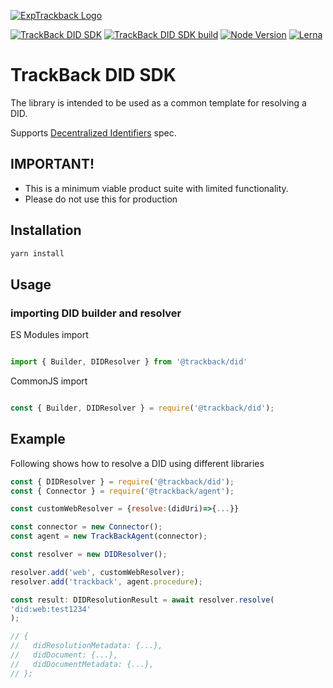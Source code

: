 
[![ExpTrackback Logo](https://user-images.githubusercontent.com/2051324/127407635-236f8a7a-4ca6-410a-9fc4-add396743cfa.png)](https://trackback.co.nz/)

[![TrackBack DID SDK](https://img.shields.io/badge/trackback--did-0.0.1--alpha-9cf)](https://github.com/trackback-blockchain/trackback-verifiable/tree/main/packages/trackback-did)
[![TrackBack DID SDK build](https://img.shields.io/badge/build-pass-blueviolet)](https://github.com/trackback-blockchain/trackback-verifiable/tree/main/packages)
[![Node Version](https://img.shields.io/badge/nodejs-14.0.0+-8ca)](https://nodejs.org/es/blog/release/v14.0.0)
[![Lerna](https://img.shields.io/badge/maintained%20with-lerna-cc00ff.svg)](https://lerna.js.org/)

# TrackBack DID SDK

The library is intended to be used as a common template for resolving a DID.

Supports [Decentralized Identifiers](https://w3c.github.io/did-core/#identifier) spec.

## IMPORTANT!

* This is a minimum viable product suite with limited functionality.
* Please do not use this for production
  
## Installation

```bash
yarn install
```

## Usage

### importing DID builder and resolver

ES Modules import

```javascript

import { Builder, DIDResolver } from '@trackback/did'

```

CommonJS import

```javascript

const { Builder, DIDResolver } = require('@trackback/did');

```

## Example

Following shows how to resolve a DID using different libraries

```javascript
const { DIDResolver } = require('@trackback/did');
const { Connector } = require('@trackback/agent');

const customWebResolver = {resolve:(didUri)=>{...}}

const connector = new Connector();
const agent = new TrackBackAgent(connector);

const resolver = new DIDResolver();

resolver.add('web', customWebResolver);
resolver.add('trackback', agent.procedure);

const result: DIDResolutionResult = await resolver.resolve(
'did:web:test1234'
);

// {
//   didResolutionMetadata: {...},
//   didDocument: {...},
//   didDocumentMetadata: {...},
// };

```
